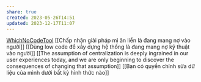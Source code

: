```yaml
---
share: true
created: 2023-05-26T14:51
updated: 2023-12-17T11:07
---
```

[WhichNoCodeTool](https://www.whichnocodetool.com/ "WhichNoCodeTool")
[[Chấp nhận giải pháp mì ăn liền là đang mang nợ vào người]] 
[[Dùng low code để xây dựng hệ thống là đang mang nợ kỹ thuật vào người]]
[[The assumption of centralization is deeply ingrained in our user experiences today, and we are only beginning to discover the consequences of changing that assumption]]
[[Bạn có quyền chỉnh sửa dữ liệu của mình dưới bất kỳ hình thức nào]]